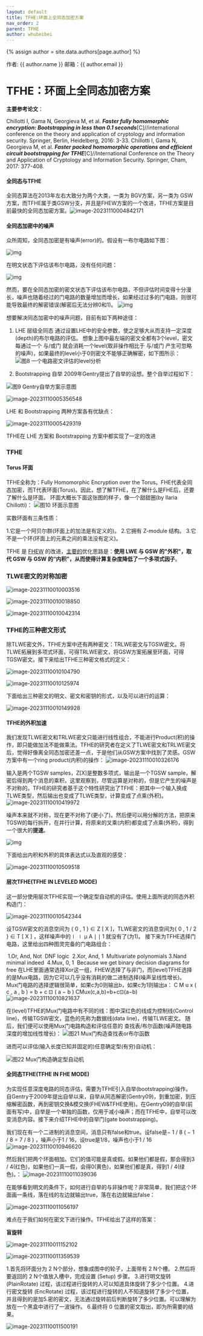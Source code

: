 ```yaml
---
layout: default
title: TFHE:环面上全同态加密方案
nav_order: 2
parent: TFHE
author: whubeibei
---
```


{% assign author = site.data.authors[page.author] %}
<div> 作者: {{ author.name }}  
 邮箱：{{ author.email }}
</div>

# TFHE：环面上全同态加密方案

**主要参考论文**：

Chillotti I, Gama N, Georgieva M, et al. ***Faster fully homomorphic encryption: Bootstrapping in less than 0.1 seconds***[C]//international conference on the theory and application of cryptology and information security. Springer, Berlin, Heidelberg, 2016: 3-33.
Chillotti I, Gama N, Georgieva M, et al. ***Faster packed homomorphic operations and efficient circuit bootstrapping for TFHE***[C]//International Conference on the Theory and Application of Cryptology and Information Security. Springer, Cham, 2017: 377-408.



#### 全同态与TFHE

全同态算法在2013年左右大致分为两个大类，一类为 BGV方案，另一类为 GSW方案，而TFHE属于类GSW分支，并且是FHEW方案的一个改进，TFHE方案是目前最快的全同态加密方案。![image-20231110004842171](C:\Users\86134\AppData\Roaming\Typora\typora-user-images\image-20231110004842171.png)

#### 全同态加密中的噪声

众所周知，全同态加密是有噪声(error)的。假设有一布尔电路如下图：

![img](https://img-blog.csdnimg.cn/20200809171415671.png?x-oss-process=image/watermark,type_ZmFuZ3poZW5naGVpdGk,shadow_10,text_aHR0cHM6Ly9ibG9nLmNzZG4ubmV0L3FxXzM4MDc2MTMx,size_16,color_FFFFFF,t_70#pic_center)

在明文状态下评估该布尔电路，没有任何问题：

![img](https://img-blog.csdnimg.cn/20200809171448159.png?x-oss-process=image/watermark,type_ZmFuZ3poZW5naGVpdGk,shadow_10,text_aHR0cHM6Ly9ibG9nLmNzZG4ubmV0L3FxXzM4MDc2MTMx,size_16,color_FFFFFF,t_70#pic_center)

然而，要在全同态加密的密文状态下评估该布尔电路，不但评估时间变得十分漫长，噪声也随着经过的门电路的数量增加而增长，如果经过过多的门电路，则很可能导致最终的解密错误(解密后无法分辨0和1)。
![img](https://img-blog.csdnimg.cn/20200809171519767.png?x-oss-process=image/watermark,type_ZmFuZ3poZW5naGVpdGk,shadow_10,text_aHR0cHM6Ly9ibG9nLmNzZG4ubmV0L3FxXzM4MDc2MTMx,size_16,color_FFFFFF,t_70#pic_center)

想要解决同态加密中的噪声问题，目前有如下两种途径：

1. LHE 层级全同态
   通过设置LHE中的安全参数，使之足够大从而支持一定深度(depth)的布尔电路的评估。
   想象上图中最左端的密文全都有3个level，密文每通过一个 与/或门 就会消耗一个level(取非操作相比于 与/或门 产生可忽略的噪声)，如果最终的level小于0则密文不能够正确解密，如下图所示：
   ![图8 一个电路密文评估的level分析](https://img-blog.csdnimg.cn/20200809171537784.png?x-oss-process=image/watermark,type_ZmFuZ3poZW5naGVpdGk,shadow_10,text_aHR0cHM6Ly9ibG9nLmNzZG4ubmV0L3FxXzM4MDc2MTMx,size_16,color_FFFFFF,t_70#pic_center)

2. Bootstrapping 自举
   2009年Gentry提出了自举的设想。整个自举过程如下：

![图9 Gentry自举方案示意图](https://img-blog.csdnimg.cn/20200809171653603.png?x-oss-process=image/watermark,type_ZmFuZ3poZW5naGVpdGk,shadow_10,text_aHR0cHM6Ly9ibG9nLmNzZG4ubmV0L3FxXzM4MDc2MTMx,size_16,color_FFFFFF,t_70#pic_center)

![image-20231110005356548](C:\Users\86134\AppData\Roaming\Typora\typora-user-images\image-20231110005356548.png)

LHE 和 Bootstrapping 两种方案各有优缺点：

![image-20231110005429319](C:\Users\86134\AppData\Roaming\Typora\typora-user-images\image-20231110005429319.png)

TFHE在 LHE 方案和 Bootstrapping 方案中都实现了一定的改进

### TFHE

#### Torus 环面

TFHE全称为：Fully Homomorphic Encryption over the Torus。FHE代表全同态加密，而T代表环面(Torus)。因此，想了解TFHE，在了解什么是FHE后，还要了解什么是环面。
环面大概长下面这张图的样子，像一个甜甜圈(by Ilaria Chillotti)：
![图10 环面示意图](https://img-blog.csdnimg.cn/20200810125535973.png?x-oss-process=image/watermark,type_ZmFuZ3poZW5naGVpdGk,shadow_10,text_aHR0cHM6Ly9ibG9nLmNzZG4ubmV0L3FxXzM4MDc2MTMx,size_16,color_FFFFFF,t_70#pic_center)

实数环面有三条性质：

1.它是一个阿贝尔群(环面上的加法是有定义的)。
2.它拥有 Z-module 结构。
3.它不是一个环(环面上的元素之间的乘法没有定义)。

TFHE 是 [FHEW](https://blog.csdn.net/weixin_44885334/article/details/129380618) 的改进，[主要的](https://so.csdn.net/so/search?q=主要的&spm=1001.2101.3001.7020)优化思路是：**使用 LWE 与 GSW 的"外积"，取代 GSW 与 GSW 的“内积”，从而使得计算复杂度降低了一个多项式因子**。

### TLWE密文的对称加密

![image-20231110010003516](C:\Users\86134\AppData\Roaming\Typora\typora-user-images\image-20231110010003516.png)

![image-20231110010018850](C:\Users\86134\AppData\Roaming\Typora\typora-user-images\image-20231110010018850.png)

![image-20231110010042314](C:\Users\86134\AppData\Roaming\Typora\typora-user-images\image-20231110010042314.png)

### TFHE的三种密文形式

除TLWE密文外，TFHE方案中还有两种密文：TRLWE密文与TGSW密文。将TLWE拓展到多项式环面，可得TRLWE密文，将GSW方案拓展至环面，可得TGSW密文。接下来给出TFHE三种密文格式的定义：

![image-20231110010104790](C:\Users\86134\AppData\Roaming\Typora\typora-user-images\image-20231110010104790.png)

![image-20231110010125974](C:\Users\86134\AppData\Roaming\Typora\typora-user-images\image-20231110010125974.png)

下面给出三种密文的明文、密文和密钥的形式，以及可以进行的运算：

![image-20231110010149928](C:\Users\86134\AppData\Roaming\Typora\typora-user-images\image-20231110010149928.png)

#### TFHE的外积加速

我们发现TLWE密文和TRLWE密文只能进行线性组合，不能进行Product(积)的操作，即只能做加法不能做乘法。TFHE的研究者在定义了TLWE密文和TRLWE密文后，觉得好像离全同态加密还差一点，于是他们从GSW方案中找到了灵感。GSW方案中有一个ring product(内积)的操作：
![image-20231110010326176](C:\Users\86134\AppData\Roaming\Typora\typora-user-images\image-20231110010326176.png)

输入是两个TGSW samples，Z[X]是整数多项式，输出是一个TGSW sample，解密后得到两个消息的乘积，这里观察到，尽管运算是对称的，但是它产生的噪声是不对称的。TFHE的研究者基于这个特性研究出了TFHE：把其中一个输入换成TLWE类型，然后输出也变成了TLWE类型，计算变成了点乘(外积)。
![image-20231110010419972](C:\Users\86134\AppData\Roaming\Typora\typora-user-images\image-20231110010419972.png)

噪声本来就不对称，现在更不对称了(更小了)。然后便可以用分解的方法，把原来TGSW的每行拆开，在并行计算，将原来的叉乘(内积)都变成了点乘(外积)，得到一个很大的**提速**。

![img](https://img-blog.csdnimg.cn/20200810140004978.png?x-oss-process=image/watermark,type_ZmFuZ3poZW5naGVpdGk,shadow_10,text_aHR0cHM6Ly9ibG9nLmNzZG4ubmV0L3FxXzM4MDc2MTMx,size_16,color_FFFFFF,t_70#pic_center)

下面给出内积和外积的具体表达式以及直观的感受：

![image-20231110010509518](C:\Users\86134\AppData\Roaming\Typora\typora-user-images\image-20231110010509518.png)

#### 层次TFHE(TFHE IN LEVELED MODE)

这一部分使用层次TFHE实现一个确定型自动机的评估。使用上面所说的同态外积构造门：

![image-20231110010542344](C:\Users\86134\AppData\Roaming\Typora\typora-user-images\image-20231110010542344.png)

设TGSW密文的消息空间为 { 0 , 1 } ∈ Z [ X ]，TLWE密文的消息空间为{ 0 , 1 / 2 } ∈ T [ X ] ，这样噪声中的∣ ∣ μ A ∣ ∣ 1 就没有了(为1)。
接下来为TFHE选择门电路，这里给出四种图灵完备的门电路组合：

​	1.Or, And, Not
​		DNF logic
​	2.Xor, And, 1
​		Multivariate polynomials
​	3.Nand
​		minimal indeed
​	4.Mux, 0, 1
​		Because we get binary decision diagrams for free
在LHE里面通常选择Xor这一组，FHEW选择了与非门，而(level)TFHE选择的是Mux电路，因为它可以几乎没有消耗的做二进制选择(噪声呈线性增长)。
Mux门电路的选择逻辑很简单，如果c为0则输出b，如果c为1则输出a：
C M u x ( c , a , b ) = b + c ⊡ ( a − b ) 
CMux(c,a,b)=b+c⊡(a−b)
![image-20231110010821637](C:\Users\86134\AppData\Roaming\Typora\typora-user-images\image-20231110010821637.png)

在(level)TFHE的Mux门电路中有不同的线：图中深红色的线成为控制线(Control line)，传输TGSW密文，蓝色的先称为数据线(data line)，传输TLWE密文。
随后，我们便可以使用Mux门电路构造和评估任意的 查找表/布尔函数(噪声随电路深度的增加线性增长)：
![图21 Mux门构造查找表or布尔函数](https://img-blog.csdnimg.cn/20200810140953329.png?x-oss-process=image/watermark,type_ZmFuZ3poZW5naGVpdGk,shadow_10,text_aHR0cHM6Ly9ibG9nLmNzZG4ubmV0L3FxXzM4MDc2MTMx,size_16,color_FFFFFF,t_70#pic_center)

进而可以评估(输入长度已知并固定的)任意确定型(有穷)自动机：

![图22 Mux门构造确定型自动机](https://img-blog.csdnimg.cn/20200810141026442.png?x-oss-process=image/watermark,type_ZmFuZ3poZW5naGVpdGk,shadow_10,text_aHR0cHM6Ly9ibG9nLmNzZG4ubmV0L3FxXzM4MDc2MTMx,size_16,color_FFFFFF,t_70#pic_center)

#### 全同态TFHE(TFHE IN FHE MODE)

为实现任意深度电路的同态评估，需要为TFHE引入自举(bootstrapping)操作。
自Gentry于2009年提出自举以来，自举从同态解密(Gentry09)，到重加密，到压缩解密函数，再到密钥交换&模交换(FHEW&TFHE使用)。在Gentry09的自举(前面有写)中，自举是一个单独的函数，仅用于减小噪声；而在TFHE中，自举可以改变消息内容。接下来介绍TFHE中的自举门(gate bootstrapping)。

我们现在有一个二进制的消息空间，消息只有false和true。设false是− 1 / 8 ( − 1 / 8 = 7 / 8 ) ，噪声小于1 / 16，设true是1/8，噪声也小于1 / 16 
![image-20231110010946620](C:\Users\86134\AppData\Roaming\Typora\typora-user-images\image-20231110010946620.png)

然后我们把两个环面相加。它们的值可能是真或假。如果他们都是假，那会得到3 / 4(红色)，如果他们一真一假，会得0(黄色)，如果他们都是真，得到1 / 4(绿色)。：
![image-20231110011039036](C:\Users\86134\AppData\Roaming\Typora\typora-user-images\image-20231110011039036.png)

在能够看到明文的条件下，如何进行自举的与非操作呢？非常简单，我们把这个环面画一条线，落在线的左边就输出true，落在右边就输出false：

![image-20231110011056197](C:\Users\86134\AppData\Roaming\Typora\typora-user-images\image-20231110011056197.png)

难点在于我们如何在密文下进行操作。TFHE给出了这样的答案：

**盲旋转**

![image-20231110011152102](C:\Users\86134\AppData\Roaming\Typora\typora-user-images\image-20231110011152102.png)

![image-20231110011359539](C:\Users\86134\AppData\Roaming\Typora\typora-user-images\image-20231110011359539.png)

1.首先将环面分为 2 N个部分，想象成图中的轮子，上面带有 2 N个槽。
2.然后将要返回的 2 N个值放入槽中，完成设置 (Setup) 步骤。
3.进行明文旋转 (PlainRotate) 过程，该过程进行旋转的人可以知道具体旋转了多少个位置。
4.进行密文旋转 (EncRotate) 过程，该过程进行旋转的人不知道旋转了多少个位置，并且得到的是加5.密的密文，无法通过旋转前后判断旋转了多少位置。可以理解为放在一个黑盒中进行了一波操作。
6.最终将 0 位置的密文取出，即为所需要的结果。

![image-20231110011500191](C:\Users\86134\AppData\Roaming\Typora\typora-user-images\image-20231110011500191.png)